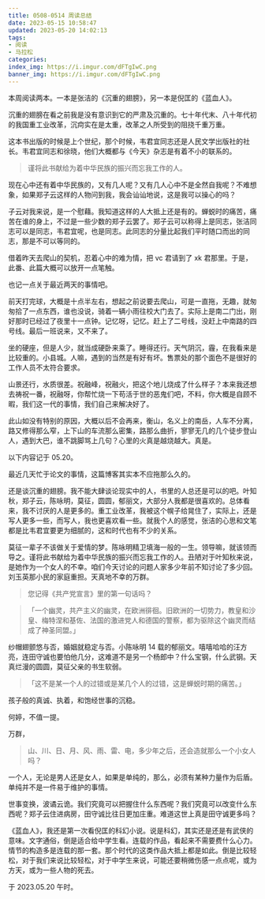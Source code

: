```yaml
---
title: 0508-0514 周读总结
date: 2023-05-15 10:58:47
updated: 2023-05-20 14:02:13
tags:
- 阅读
- 马拉松
categories:
index_img: https://i.imgur.com/dFTgIwC.png
banner_img: https://i.imgur.com/dFTgIwC.png
---
```


本周阅读两本。一本是张洁的《沉重的翅膀》，另一本是倪匡的《蓝血人》。

沉重的翅膀在看之前我是没有意识到它的严肃及沉重的。七十年代末、八十年代初的我国重工业改革，沉疴实在是太重，改革之人所受到的阻挠千重万重。

这本书出版的时候是上个世纪，那个时候，韦君宜同志还是人民文学出版社的社长。韦君宜同志和徐晓，他们大概都与《今天》杂志是有着不小的联系的。

> 谨将此书献给为着中华民族的振兴而忘我工作的人。

现在心中还有着中华民族的，又有几人呢？又有几人心中不是全然自我呢？不难想象，如果郑子云这样的人物问到我，我会讪讪地说，这是我可以操心的吗？

子云对我来说，是一个慰藉。我知道这样的人大抵上还是有的。蝉蜕时的痛苦，痛苦在谁的身上，不过是一些少数的郑子云罢了。郑子云可以称得上是同志，张洁同志可以是同志，韦君宜呢，也是同志。此同志的分量比起我们平时随口而出的同志，那是不可以等同的。

借着昨天去爬山的契机，忍着心中的难为情，把 vc 君请到了 xk 君那里。于是，此番、此篇大概可以放开一点笔触。

也记一点关于最近两天的事情吧。

前天打完球，大概是十点半左右，想起之前说要去爬山，可是一直拖，无趣，就匆匆拾了一点东西，谁也没说，骑着一辆小雨往校大门去了。实际上是南二门出，刚好那时已经过了夜里十一点钟。记忆呀，记忆。赶上了二号线，没赶上中南路的四号线。最后一班说来，又不来了。

坐的硬座，但是人少，就当成硬卧来乘了。睡得还行。天气阴沉，霾，在我看来是比较重的。小县城。人嘛，遇到的当然是有好有坏。售票处的那个面色不是很好的工作人员不太符合要求。

山景还行，水质很差。祝融峰，祝融火，把这个地儿烧成了什么样子？本来我还想去祷祝一番，祝融呀，你帮忙烧一下苟活于世的恶鬼们吧，不料，你大概是自顾不暇，我们这一代的事情，我们自己来解决好了。

此山如没有特别的原因，大概以后不会再来，衡山，名义上的南岳，人车不分离，路又修得那么窄，上下山的车流那么密集，路那么曲折，寥寥无几的几个徒步登山人，遇到大巴，谁不跳脚骂上几句？心里的火真是越烧越大。真是。

以下内容记于 05.20。

最近几天忙于论文的事情，这篇博客其实本不应拖那么久的。

还是谈沉重的翅膀。我不能大肆谈论现实中的人，书里的人总还是可以的吧。叶知秋，郑子云，陈咏明，莫征，圆圆，郁丽文，大部分人我都是很喜欢的。总体看来，我不讨厌的人是更多的。重工业改革，我被这个幌子给晃住了，实际上，还是写人更多一些，而写人，我也更喜欢看一些。就我个人的感觉，张洁的心思和文笔都是比韦君宜要更为细腻的，这和时代也有不少的关系。

莫征一辈子不该做关于爱情的梦。陈咏明精卫填海一般的一生。领导嘛，就该领而导之。谨将此书献给为着中华民族的振兴而忘我工作的人。丑陋对于叶知秋来说，是她作为一个女人的不幸。咱们今天讨论的问题人家多少年前不知讨论了多少回。刘玉英那小民的家庭重担。天真地不幸的万群。

> 您记得《共产党宣言》里的第一句话吗？

> 「一个幽灵，共产主义的幽灵，在欧洲徘徊。旧欧洲的一切势力，教皇和沙皇、梅特涅和基佐、法国的激进党人和德国的警察，都为驱除这个幽灵而结成了神圣同盟。」

纱帽翅颤悠与否，婚姻就稳定与否。小陈咏明 14 载的郁丽文。嘻嘻哈哈的汪方亮，连田守诚也要怕他几分，这难道不是另一个杨郎中？什么宝钢，什么武钢。天真烂漫的圆圆，莫征父亲的书生软弱。

> 「这不是某一个人的过错或是某几个人的过错，这是蝉蜕时期的痛苦。」

孩子般的真诚、执着，和饱经世事的沉稳。

何婷，不值一提。

万群，

> 山、川、日、月、风、雨、雷、电，多少年之后，还会造就那么一个小女人吗？

一个人，无论是男人还是女人，如果是单纯的，那么，必须有某种力量作为后盾。单纯并不是一件易于维护的事情。

世事变换，波谲云诡。我们究竟可以把握住什么东西呢？我们究竟可以改变什么东西呢？郑子云住进病房，田守诚比往日更加庄重。难道这世上真是田守诚更多吗？

《蓝血人》，我还是第一次看倪匡的科幻小说。说是科幻，其实还是还是有武侠的意味。文字通俗，倒是适合给中学生看。连载的作品，看起来不需要费什么心力。情节的构造多是连载的那一套。那个时代的这类作品大抵上都是如此。倒是比较轻松，对于我们来说比较轻松，对于中学生来说，可能还要稍微伤感一点点呢，或为方天，或为一些人物的死去。

于 2023.05.20 午时。
